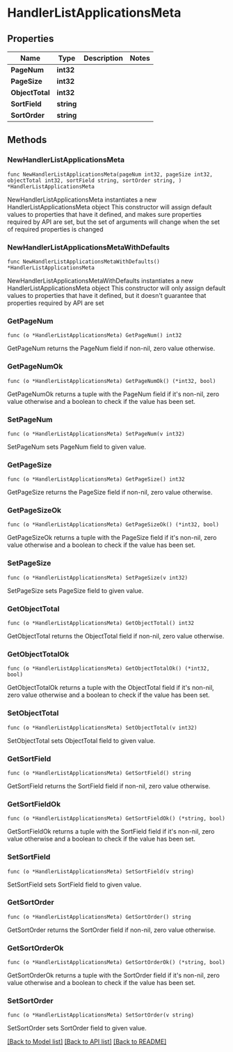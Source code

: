 # HandlerListApplicationsMeta

## Properties

Name | Type | Description | Notes
------------ | ------------- | ------------- | -------------
**PageNum** | **int32** |  | 
**PageSize** | **int32** |  | 
**ObjectTotal** | **int32** |  | 
**SortField** | **string** |  | 
**SortOrder** | **string** |  | 

## Methods

### NewHandlerListApplicationsMeta

`func NewHandlerListApplicationsMeta(pageNum int32, pageSize int32, objectTotal int32, sortField string, sortOrder string, ) *HandlerListApplicationsMeta`

NewHandlerListApplicationsMeta instantiates a new HandlerListApplicationsMeta object
This constructor will assign default values to properties that have it defined,
and makes sure properties required by API are set, but the set of arguments
will change when the set of required properties is changed

### NewHandlerListApplicationsMetaWithDefaults

`func NewHandlerListApplicationsMetaWithDefaults() *HandlerListApplicationsMeta`

NewHandlerListApplicationsMetaWithDefaults instantiates a new HandlerListApplicationsMeta object
This constructor will only assign default values to properties that have it defined,
but it doesn't guarantee that properties required by API are set

### GetPageNum

`func (o *HandlerListApplicationsMeta) GetPageNum() int32`

GetPageNum returns the PageNum field if non-nil, zero value otherwise.

### GetPageNumOk

`func (o *HandlerListApplicationsMeta) GetPageNumOk() (*int32, bool)`

GetPageNumOk returns a tuple with the PageNum field if it's non-nil, zero value otherwise
and a boolean to check if the value has been set.

### SetPageNum

`func (o *HandlerListApplicationsMeta) SetPageNum(v int32)`

SetPageNum sets PageNum field to given value.


### GetPageSize

`func (o *HandlerListApplicationsMeta) GetPageSize() int32`

GetPageSize returns the PageSize field if non-nil, zero value otherwise.

### GetPageSizeOk

`func (o *HandlerListApplicationsMeta) GetPageSizeOk() (*int32, bool)`

GetPageSizeOk returns a tuple with the PageSize field if it's non-nil, zero value otherwise
and a boolean to check if the value has been set.

### SetPageSize

`func (o *HandlerListApplicationsMeta) SetPageSize(v int32)`

SetPageSize sets PageSize field to given value.


### GetObjectTotal

`func (o *HandlerListApplicationsMeta) GetObjectTotal() int32`

GetObjectTotal returns the ObjectTotal field if non-nil, zero value otherwise.

### GetObjectTotalOk

`func (o *HandlerListApplicationsMeta) GetObjectTotalOk() (*int32, bool)`

GetObjectTotalOk returns a tuple with the ObjectTotal field if it's non-nil, zero value otherwise
and a boolean to check if the value has been set.

### SetObjectTotal

`func (o *HandlerListApplicationsMeta) SetObjectTotal(v int32)`

SetObjectTotal sets ObjectTotal field to given value.


### GetSortField

`func (o *HandlerListApplicationsMeta) GetSortField() string`

GetSortField returns the SortField field if non-nil, zero value otherwise.

### GetSortFieldOk

`func (o *HandlerListApplicationsMeta) GetSortFieldOk() (*string, bool)`

GetSortFieldOk returns a tuple with the SortField field if it's non-nil, zero value otherwise
and a boolean to check if the value has been set.

### SetSortField

`func (o *HandlerListApplicationsMeta) SetSortField(v string)`

SetSortField sets SortField field to given value.


### GetSortOrder

`func (o *HandlerListApplicationsMeta) GetSortOrder() string`

GetSortOrder returns the SortOrder field if non-nil, zero value otherwise.

### GetSortOrderOk

`func (o *HandlerListApplicationsMeta) GetSortOrderOk() (*string, bool)`

GetSortOrderOk returns a tuple with the SortOrder field if it's non-nil, zero value otherwise
and a boolean to check if the value has been set.

### SetSortOrder

`func (o *HandlerListApplicationsMeta) SetSortOrder(v string)`

SetSortOrder sets SortOrder field to given value.



[[Back to Model list]](../README.md#documentation-for-models) [[Back to API list]](../README.md#documentation-for-api-endpoints) [[Back to README]](../README.md)


